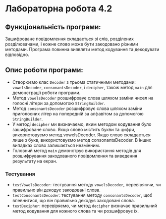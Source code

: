 # Лабораторна робота 4.2

## Функціональність програми:

Зашифроване повідомлення складається зі слів, розділених розділювачами, і кожне слово може бути закодовано різними методами. Програма повинна виявляти метод кодування та декодувати відповідно.

## Опис роботи програми:

- Створюємо клас `Decoder` з трьома статичними методами: `vowelsDecoder`, `consonantsDecoder`, і `decipher`, також метод `main` для демонстрації роботи програми.
- Метод `vowelsDecoder` розшифровує слова шляхом заміни чисел на голосні літери за допомогою `StringBuilder`.
- Метод `consonantsDecoder` розшифровує слова шляхом заміни приголосних літер на попередній за алфавітом за допомогою `StringBuilder`.
- У методі `decipher` ми визначаємо, яким методом кодування було зашифроване слово. Якщо слово містить букви та цифри, використовуємо метод vowelsDecoder. Якщо слово складається лише з букв, використовуємо метод consonantsDecoder. В інших випадках слово залишається незмінним.
- Головний метод `main` демонструє використання методів для розшифрування закодованого повідомлення та виведення результату на екран.

### Тестування
- `testVowelsDecoder`: тестування методу `vowelsDecoder`, перевіряючи, чи правильно він декодує закодовані слова.
- `testConsonantsDecoder`: тестування методу `consonantsDecoder`, щоб впевнитися, що він правильно декодує закодовані слова.
- `testDecipher`: перевіряємо, чи метод `decipher` визначає правильний метод кодування для кожного слова та чи розшифровує їх.

